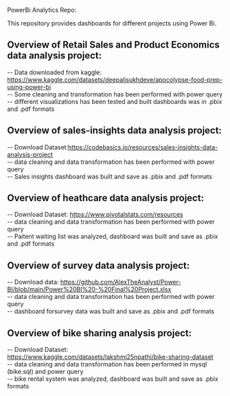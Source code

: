 PowerBi Analytics Repo:  

This repository provides dashboards for different projects using Power Bi.  

## Overview of Retail Sales and Product Economics data analysis project:      
-- Data downloaded from kaggle: https://www.kaggle.com/datasets/deepalisukhdeve/apocolypse-food-prep-using-power-bi       
-- Some cleaning and transformation has been performed with power query      
-- different visualizations has been tested and built dashboards was in .pbix and .pdf formats      

## Overview of sales-insights data analysis project:    
-- Download Dataset:https://codebasics.io/resources/sales-insights-data-analysis-project  
-- data cleaning and data transformation has been performed with power query     
-- Sales insights dashboard was built and save as .pbix and .pdf formats      

## Overview of heathcare data analysis project:    
-- Download Dataset: https://www.pivotalstats.com/resources    
-- data cleaning and data transformation has been performed with power query     
-- Paitent waiting list was analyzed, dashboard was built and save as .pbix and .pdf formats     

## Overview of survey data analysis project:       
-- Download data: https://github.com/AlexTheAnalyst/Power-BI/blob/main/Power%20BI%20-%20Final%20Project.xlsx    
-- data cleaning and data transformation has been performed with power query       
-- dashboard forsurvey data was built and save as .pbix and .pdf formats

## Overview of bike sharing analysis project:      
-- Download Dataset: https://www.kaggle.com/datasets/lakshmi25npathi/bike-sharing-dataset     
-- data cleaning and data transformation has been performed in mysql (bike.sql) and power query         
-- bike rental system was analyzed, dashboard was built and save as .pbix formats    
   
